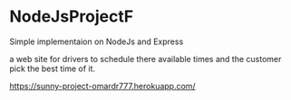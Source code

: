 # NodeJsProjectF
Simple implementaion on NodeJs and Express  

a web site for drivers to schedule there available times and the customer pick the best time of it.

  https://sunny-project-omardr777.herokuapp.com/
